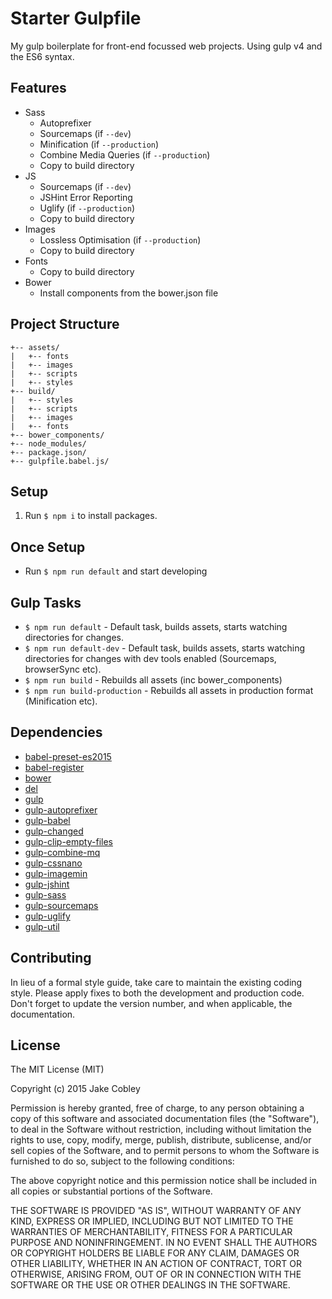 # Starter Gulpfile

My gulp boilerplate for front-end focussed web projects. Using gulp v4 and the ES6 syntax.


## Features
* Sass
    * Autoprefixer
    * Sourcemaps (if `--dev`)
    * Minification (if `--production`)
    * Combine Media Queries (if `--production`)
    * Copy to build directory
* JS
    * Sourcemaps (if `--dev`)
    * JSHint Error Reporting
    * Uglify (if `--production`)
    * Copy to build directory
* Images
    * Lossless Optimisation (if `--production`)
    * Copy to build directory
* Fonts
    * Copy to build directory
* Bower
    * Install components from the bower.json file


## Project Structure
```
+-- assets/
|   +-- fonts
|   +-- images
|   +-- scripts
|   +-- styles
+-- build/
|   +-- styles
|   +-- scripts
|   +-- images
|   +-- fonts
+-- bower_components/
+-- node_modules/
+-- package.json/
+-- gulpfile.babel.js/
```


## Setup
1. Run `$ npm i` to install packages.

## Once Setup
* Run `$ npm run default` and start developing

## Gulp Tasks
* `$ npm run default` - Default task, builds assets, starts watching directories for changes.
* `$ npm run default-dev` - Default task, builds assets, starts watching directories for changes with dev tools enabled (Sourcemaps, browserSync etc).
* `$ npm run build` - Rebuilds all assets (inc bower_components)
* `$ npm run build-production` - Rebuilds all assets in production format (Minification etc).


## Dependencies
* [babel-preset-es2015](https://www.npmjs.com/package/babel-preset-es2015)
* [babel-register](https://www.npmjs.com/package/babel-register)
* [bower](https://www.npmjs.com/package/bower)
* [del](https://www.npmjs.com/package/del)
* [gulp](https://www.npmjs.com/package/gulp)
* [gulp-autoprefixer](https://www.npmjs.com/package/gulp-autoprefixer)
* [gulp-babel](https://www.npmjs.com/package/gulp-babel)
* [gulp-changed](https://www.npmjs.com/package/gulp-changed)
* [gulp-clip-empty-files](https://www.npmjs.com/package/gulp-clip-empty-files)
* [gulp-combine-mq](https://www.npmjs.com/package/gulp-combine-mq)
* [gulp-cssnano](https://www.npmjs.com/package/gulp-cssnano)
* [gulp-imagemin](https://www.npmjs.com/package/gulp-imagemin)
* [gulp-jshint](https://www.npmjs.com/package/gulp-jshint)
* [gulp-sass](https://www.npmjs.com/package/gulp-sass)
* [gulp-sourcemaps](https://www.npmjs.com/package/gulp-sourcemaps)
* [gulp-uglify](https://www.npmjs.com/package/gulp-uglify)
* [gulp-util](https://www.npmjs.com/package/gulp-util)


## Contributing

In lieu of a formal style guide, take care to maintain the existing coding style. Please apply fixes to both the development and production code. Don't forget to update the version number, and when applicable, the documentation.


## License

The MIT License (MIT)

Copyright (c) 2015 Jake Cobley

Permission is hereby granted, free of charge, to any person obtaining a copy
of this software and associated documentation files (the "Software"), to deal
in the Software without restriction, including without limitation the rights
to use, copy, modify, merge, publish, distribute, sublicense, and/or sell
copies of the Software, and to permit persons to whom the Software is
furnished to do so, subject to the following conditions:

The above copyright notice and this permission notice shall be included in all
copies or substantial portions of the Software.

THE SOFTWARE IS PROVIDED "AS IS", WITHOUT WARRANTY OF ANY KIND, EXPRESS OR
IMPLIED, INCLUDING BUT NOT LIMITED TO THE WARRANTIES OF MERCHANTABILITY,
FITNESS FOR A PARTICULAR PURPOSE AND NONINFRINGEMENT. IN NO EVENT SHALL THE
AUTHORS OR COPYRIGHT HOLDERS BE LIABLE FOR ANY CLAIM, DAMAGES OR OTHER
LIABILITY, WHETHER IN AN ACTION OF CONTRACT, TORT OR OTHERWISE, ARISING FROM,
OUT OF OR IN CONNECTION WITH THE SOFTWARE OR THE USE OR OTHER DEALINGS IN THE
SOFTWARE.
